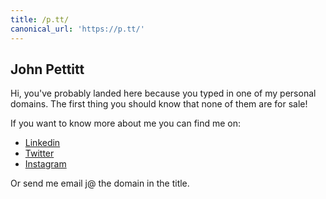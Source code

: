 ```yaml
---
title: /p.tt/
canonical_url: 'https://p.tt/'
---
```


## John Pettitt

Hi, you've probably landed here because you typed in one of my personal domains.  The first thing you should know that none of them are for sale!  

If you want to know more about me you can find me on:

* [Linkedin](https://www.linkedin.com/in/johnpettitt/)
* [Twitter](https://twitter.com/jpp123/)
* [Instagram](https://www.instagram.com/wtfaccountname/)

Or send me email j@ the domain in the title.

